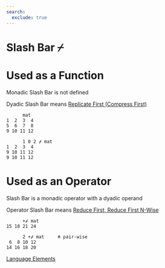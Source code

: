 ```yaml
---
search:
  exclude: true
---
```

<h1 class="heading"><span class="name">Slash Bar</span> <span class="command">⌿</span></h1>

# Used as a Function

Monadic Slash Bar is not defined

Dyadic Slash Bar means
[Replicate First (Compress First)](../primitive-functions/replicate-first.md)
```apl
      mat
1  2  3  4
5  6  7  8
9 10 11 12

      1 0 2 ⌿ mat
1  2  3  4
9 10 11 12
9 10 11 12
```

# Used as an Operator

Slash Bar is a monadic operator with a dyadic operand

Operator Slash Bar means
[Reduce First,  Reduce First N-Wise ](../primitive-operators/reduce-first.md)
```apl
      +⌿ mat
15 18 21 24

      2 +⌿ mat     ⍝ pair-wise
 6  8 10 12
14 16 18 20
```
[Language Elements](../glyphs.md)


